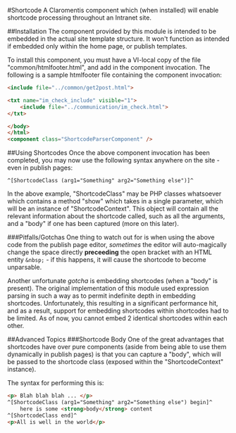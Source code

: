 #Shortcode
A Claromentis component which (when installed) will enable shortcode processing
throughout an Intranet site.

##Installation
The component provided by this module is intended to be embedded in the actual
site template structure. It won't function as intended if embedded only within
the home page, or publish templates.

To install this component, you must have a VI-local copy of the file
"common/htmlfooter.html", and add in the component invocation. The following
is a sample htmlfooter file containing the component invocation:
```html
<include file="../common/get2post.html">

<txt name="im_check_include" visible="1">
	<include file="../communication/im_check.html">
</txt>

</body>
</html>
<component class="ShortcodeParserComponent" />
```

##Using Shortcodes
Once the above component invocation has been completed, you may now use the
following syntax anywhere on the site - even in publish pages:
```
^[ShortcodeClass (arg1="Something" arg2="Something else")]^
```

In the above example, "ShortcodeClass" may be PHP classes whatsoever which
contains a method "show" which takes in a single parameter, which will be an
instance of "ShortcodeContext". This object will contain all the relevant
information about the shortcode called, such as all the arguments, and a "body"
if one has been captured (more on this later).

###Pitfalls/Gotchas
One thing to watch out for is when using the above code from the publish page
editor, *sometimes* the editor will auto-magically change the space directly
**preceeding** the open bracket with an HTML entity ```&nbsp;``` - if this
happens, it will cause the shortcode to become unparsable.

Another unfortunate *gotcha* is embedding shortcodes (when a "body" is present).
The original implementation of this module used expression parsing in such a 
way as to permit indefinite depth in embedding shortcodes. Unfortunately, this 
resulting in a significant performance hit, and as a result, support for 
embedding shortcodes within shortcodes had to be limited. As of now, you cannot 
embed 2 identical shortcodes within each other.

##Advanced Topics
###Shortcode Body
One of the great advantages that shortcodes have over pure components (aside
from being able to use them dynamically in publish pages) is that you can
capture a "body", which will be passed to the shortcode class (exposed within
the "ShortcodeContext" instance).

The syntax for performing this is:
```html
<p> Blah blah blah ... </p>
^[ShortcodeClass (arg1="Something" arg2="Something else") begin]^
	here is some <strong>body</strong> content
^[ShortcodeClass end]^
<p>All is well in the world</p>
```